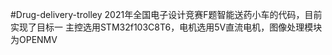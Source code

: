 #Drug-delivery-trolley
2021年全国电子设计竞赛F题智能送药小车的代码，目前实现了目标一
主控选用STM32f103C8T6，电机选用5V直流电机，图像处理模块为OPENMV
